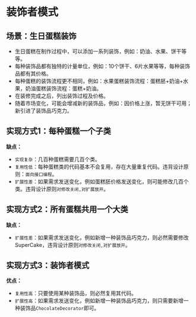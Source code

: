 # 装饰者模式
## 场景：生日蛋糕装饰
- 生日蛋糕在制作过程中，可以添加一系列装饰，例如：奶油、水果、饼干等等。
- 每种装饰品都有独特的计量单位，例如：10个饼干、6片水果等等，每种装饰品都有其价格。
- 每种蛋糕的装饰流程更不相同，例如：水果蛋糕装饰流程：蛋糕胚+奶油+水果，奶油蛋糕装饰流程：蛋糕+奶油。
- 在装修完成之后，列出装饰过程及价格。
- 随着市场变化，可能会增减新的装饰品，例如：因价格上涨，暂无饼干可用；新引进了装饰品巧克力。

## 实现方式1：每种蛋糕一个子类

**缺点：**

- `实现复杂`：几百种蛋糕需要几百个类。
- `复用性低`：每种蛋糕类的代码基本不会复用，存在大量重复代码。违背设计原则：`面向接口编程`。
- `扩展性差`：如果需求发送变化，例如蛋糕胚价格发送变化，则可能修改几百个类。违背设计原则`对修改关闭,对扩展放开`。

## 实现方式2：所有蛋糕共用一个大类

**缺点：**

- `扩展性差`：如果需求发送变化，例如新增一种装饰品巧克力，则必然需要修改SuperCake，违背设计原则`对修改关闭,对扩展放开`。

## 实现方式3：装饰者模式

**优点：**

- `复用性高`：只要使用某种装饰品，则必然复用其代码。
- `扩展性高`：如果需求发送变化，例如新增一种装饰品巧克力，则只需要新增一种装饰品`ChocolateDecorator`即可。
